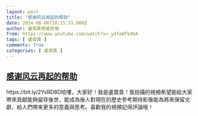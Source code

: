 ```yaml
---
layout: post
title: "感谢风云再起的帮助"
date: 2024-08-06T18:15:51.000Z
author: 盧保貴視覺影像
from: https://www.youtube.com/watch?v=_y4feWfk4bA
tags: [ 盧保貴 ]
comments: True
categories: [ 盧保貴 ]
---
```

<!--1722968151000-->
[感谢风云再起的帮助](https://www.youtube.com/watch?v=_y4feWfk4bA)
------

<div>
https://bit.ly/2YsRD8D哈嘍，大家好！我是盧寶貴！我拍攝的視頻希望能給大家帶來貢獻能夠留存後世，能成為後人對現在的歷史參考期待影像能為將來保留文獻，給人們帶來更多的意義與思考。喜歡我的視頻記得評論哦！
</div>
